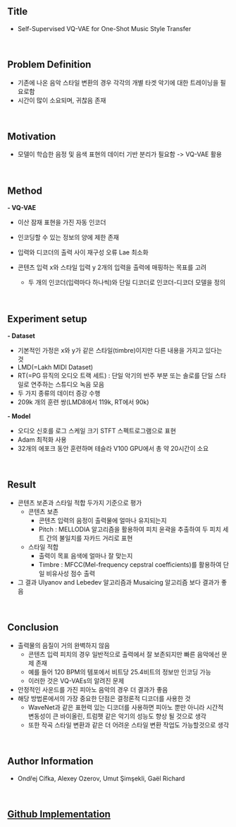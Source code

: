 ## Title  
- Self-Supervised VQ-VAE for One-Shot Music Style Transfer   
  
<br/>

## Problem Definition  
- 기존에 나온 음악 스타일 변환의 경우 각각의 개별 타겟 악기에 대한 트레이닝을 필요로함  
-  시간이 많이 소요되며, 귀찮음 존재  
  
<br/>

## Motivation  
- 모델이 학습한 음정 및 음색 표현의 데이터 기반 분리가 필요함 -> VQ-VAE 활용  
  
<br/>

## Method  
**- VQ-VAE**  
  - 이산 잠재 표현을 가진 자동 인코더  
  - 인코딩할 수 있는 정보의 양에 제한 존재  
  - 입력와 디코더의 출력 사이 재구성 오류 Lae 최소화  
  
- 콘텐츠 입력 x와 스타일 입력 y 2개의 입력을 출력에 매핑하는 목표를 고려  
  - 두 개의 인코더(입력마다 하나씩)와 단일 디코더로 인코더-디코더 모델을 정의  
  
<br/>

## Experiment setup  
**- Dataset**  
  - 기본적인 가정은 x와 y가 같은 스타일(timbre)이지만 다른 내용을 가지고 있다는 것  
  - LMD(=Lakh MIDI Dataset)  
  - RT(=PG 뮤직의 오디오 트랙 세트) : 단일 악기의 반주 부분 또는 솔로를 단일 스타일로 연주하는 스튜디오 녹음 모음  
  - 두 가지 종류의 데이터 증강 수행  
  - 209k 개의 훈련 쌍(LMD8에서 119k, RT에서 90k)  
  
**- Model**  
  - 오디오 신호를 로그 스케일 크기 STFT 스펙트로그램으로 표현  
  - Adam 최적화 사용  
  - 32개의 에포크 동안 훈련하며 테슬라 V100 GPU에서 총 약 20시간이 소요  
  
<br/>

## Result  
- 콘텐츠 보존과 스타일 적합 두가지 기준으로 평가  
  - 콘텐츠 보존  
    - 콘텐츠 입력의 음정이 출력물에 얼마나 유지되는지  
    - Pitch : MELLODIA 알고리즘을 활용하여 피치 윤곽을 추출하여 두 피치 세트 간의 불일치를 자카드 거리로 표현  
  - 스타일 적합  
    - 출력이 목표 음색에 얼마나 잘 맞는지  
    - Timbre : MFCC(Mel-frequency cepstral coefficients)를 활용하여 단일 비유사성 점수 출력  
- 그 결과 Ulyanov and Lebedev 알고리즘과 Musaicing 알고리즘 보다 결과가 좋음  


<br/>

## Conclusion  
- 출력물의 음질이 거의 완벽하지 않음  
  - 콘텐츠 입력 피치의 경우 일반적으로 출력에서 잘 보존되지만 빠른 음악에선 문제 존재  
  - 예를 들어 120 BPM의 템포에서 비트당 25.4비트의 정보만 인코딩 가능  
  - 이러한 것은 VQ-VAEs의 알려진 문제  
- 안정적인 사운드를 가진 피아노 음악의 경우 더 결과가 좋음  
- 해당 방법론에서의 가장 중요한 단점은 결정론적 디코더를 사용한 것  
  - WaveNet과 같은 표현력 있는 디코더를 사용하면 피아노 뿐만 아니라 시간적 변동성이 큰 바이올린, 트럼펫 같은 악기의 성능도 향상 될 것으로 생각  
  - 또한 작곡 스타일 변환과 같은 더 어려운 스타일 변환 작업도 가능할것으로 생각   

<br/>

## Author Information  
- Ondřej Cífka, Alexey Ozerov, Umut Şimşekli, Gaël Richard  

<br/>

## [Github Implementation](https://github.com/cifkao/ss-vq-vae)  
